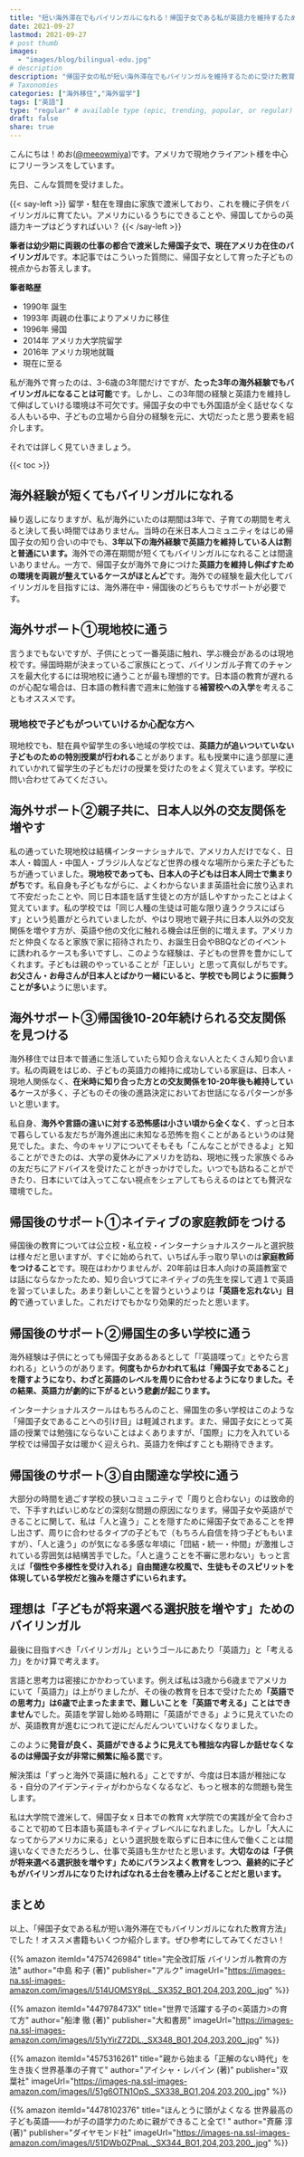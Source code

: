 ```yaml
---
title: "短い海外滞在でもバイリンガルになれる！帰国子女である私が英語力を維持するために受けた教育【海外留学｜駐在】"
date: 2021-09-27
lastmod: 2021-09-27
# post thumb
images:
  - "images/blog/bilingual-edu.jpg"
# description
description: "帰国子女の私が短い海外滞在でもバイリンガルを維持するために受けた教育を紹介します"
# Taxonomies
categories: ["海外移住","海外留学"]
tags: ["英語"]
type: "regular" # available type (epic, trending, popular, or regular)
draft: false
share: true
---
```

こんにちは！めお(<u><a href="https://twitter.com/meeowmiya" target="_blank">@meeowmiya</a></u>)です。アメリカで現地クライアント様を中心にフリーランスをしています。

先日、こんな質問を受けました。


{{< say-left >}}
留学・駐在を理由に家族で渡米しており、これを機に子供をバイリンガルに育てたい。アメリカにいるうちにできることや、帰国してからの英語力キープはどうすればいい？
{{< /say-left >}}

<span class="keiko-red">**筆者は幼少期に両親の仕事の都合で渡米した帰国子女で、現在アメリカ在住のバイリンガル**</span>です。本記事ではこういった質問に、帰国子女として育った子どもの視点からお答えします。

**筆者略歴**

* 1990年 誕生
* 1993年 両親の仕事によりアメリカに移住
* 1996年 帰国
* 2014年 アメリカ大学院留学
* 2016年 アメリカ現地就職
* 現在に至る

私が海外で育ったのは、3-6歳の3年間だけですが、<span class="keiko-red">**たった3年の海外経験でもバイリンガルになることは可能**</span>です。しかし、この3年間の経験と英語力を維持して伸ばしていける環境は不可欠です。帰国子女の中でも外国語が全く話せなくなる人もいる中、子どもの立場から自分の経験を元に、大切だったと思う要素を紹介します。

それでは詳しく見ていきましょう。

{{< toc >}}
## 海外経験が短くてもバイリンガルになれる

繰り返しになりますが、私が海外にいたのは期間は3年で、子育ての期間を考えると決して長い時間ではありません。当時の在米日本人コミュニティをはじめ帰国子女の知り合いの中でも、<span class="keiko-red">**3年以下の海外経験で英語力を維持している人は割と普通にいます。**</span>海外での滞在期間が短くてもバイリンガルになれることは間違いありません。一方で、帰国子女が海外で身につけた<span class="keiko-red">**英語力を維持し伸ばすための環境を両親が整えているケースがほとんど**</span>です。海外での経験を最大化してバイリンガルを目指すには、海外滞在中・帰国後のどちらもでサポートが必要です。

## 海外サポート①現地校に通う

言うまでもないですが、子供にとって一番英語に触れ、学ぶ機会があるのは現地校です。帰国時期が決まっているご家族にとって、バイリンガル子育てのチャンスを最大化するには現地校に通うことが最も理想的です。日本語の教育が遅れるのが心配な場合は、日本語の教科書で週末に勉強する<span class="keiko-red">**補習校への入学**</span>を考えることもオススメです。

### 現地校で子どもがついていけるか心配な方へ

現地校でも、駐在員や留学生の多い地域の学校では、<span class="keiko-red">**英語力が追いついていない子どものための特別授業が行われる**</span>ことがあります。私も授業中に違う部屋に連れていかれて留学生の子どもだけの授業を受けたのをよく覚えています。学校に問い合わせてみてください。

## 海外サポート②親子共に、日本人以外の交友関係を増やす

私の通っていた現地校は結構インターナショナルで、アメリカ人だけでなく、日本人・韓国人・中国人・ブラジル人などなど世界の様々な場所から来た子どもたちが通っていました。<span class="keiko-red">**現地校であっても、日本人の子どもは日本人同士で集まりがち**</span>です。私自身も子どもながらに、よくわからないまま英語社会に放り込まれて不安だったことや、同じ日本語を話す生徒との方が話しやすかったことはよく覚えています。私の学校では「同じ人種の生徒は可能な限り違うクラスにばらす」という処置がとられていましたが、やはり現地で親子共に日本人以外の交友関係を増やす方が、英語や他の文化に触れる機会は圧倒的に増えます。アメリカだと仲良くなると家族で家に招待されたり、お誕生日会やBBQなどのイベントに誘われるケースも多いですし、このような経験は、子どもの世界を豊かにしてくれます。子どもは親のやっていることが「正しい」と思って真似しがちです。<span class="keiko-red">**お父さん・お母さんが日本人とばかり一緒にいると、学校でも同じように振舞うことが多い**</span>ように思います。

## 海外サポート③帰国後10-20年続けられる交友関係を見つける

海外移住では日本で普通に生活していたら知り合えない人とたくさん知り合います。私の両親をはじめ、子どもの英語力の維持に成功している家庭は、日本人・現地人関係なく、<span class="keiko-red">**在米時に知り合った方との交友関係を10-20年後も維持している**</span>ケースが多く、子どものその後の進路決定においてお世話になるパターンが多いと思います。

私自身、<span class="keiko-red">**海外や言語の違いに対する恐怖感は小さい頃から全くなく**</span>、ずっと日本で暮らしている友だちが海外進出に未知なる恐怖を抱くことがあるというのは発見でした。また、今のキャリアについてそもそも「こんなことができるよ」と知ることができたのは、大学の夏休みにアメリカを訪ね、現地に残った家族ぐるみの友だちにアドバイスを受けたことがきっかけでした。いつでも訪ねることができたり、日本にいては入ってこない視点をシェアしてもらえるのはとても贅沢な環境でした。

## 帰国後のサポート①ネイティブの家庭教師をつける

帰国後の教育については公立校・私立校・インターナショナルスクールと選択肢は様々だと思いますが、すぐに始められて、いちばん手っ取り早いのは<span class="keiko-red">**家庭教師をつけること**</span>です。現在はわかりませんが、20年前は日本人向けの英語教室では話にならなかったため、知り合いづてにネイティブの先生を探して週１で英語を習っていました。あまり新しいことを習うというよりは<span class="keiko-red">**「英語を忘れない」目的**</span>で通っていました。これだけでもかなり効果的だったと思います。

## 帰国後のサポート②帰国生の多い学校に通う

海外経験は子供にとっても帰国子女あるあるとして「『英語喋って』とやたら言われる」というのがあります。<span class="keiko-red">**何度もからかわれて私は「帰国子女であること」を隠すようになり、わざと英語のレベルを周りに合わせるようになりました。その結果、英語力が劇的に下がるという悲劇が起こります。**</span>

インターナショナルスクールはもちろんのこと、帰国生の多い学校はこのような「帰国子女であることへの引け目」は軽減されます。また、帰国子女にとって英語の授業では勉強にならないことはよくありますが、「国際」に力を入れている学校では帰国子女は暖かく迎えられ、英語力を伸ばすことも期待できます。

## 帰国後のサポート③自由闊達な学校に通う


大部分の時間を過ごす学校の狭いコミュニティで「周りと合わない」のは致命的で、下手すればいじめなどの深刻な問題の原因になります。帰国子女や英語ができることに関して、私は「人と違う」ことを隠すために帰国子女であることを押し出さず、周りに合わせるタイプの子どもで（もちろん自信を持つ子どももいますが）、「人と違う」のが気になる多感な年頃に「団結・統一・仲間」が激推しされている雰囲気は結構苦手でした。「人と違うことを不審に思わない」もっと言えば<span class="keiko-red">**「個性や多様性を受け入れる」自由闊達な校風で、生徒もそのスピリットを体現している学校だと強みを隠さずにいられます。**</span>

## 理想は「子どもが将来選べる選択肢を増やす」ためのバイリンガル


最後に目指すべき「バイリンガル」というゴールにあたり「英語力」と「考える力」をかけ算で考えます。

言語と思考力は密接にかかわっています。例えば私は3歳から6歳までアメリカにいて「英語力」は上がりましたが、その後の教育を日本で受けたため<span class="keiko-red">**「英語での思考力」は6歳で止まったままで、難しいことを「英語で考える」ことはできません**</span>でした。英語を学習し始める時期に「英語ができる」ように見えていたのが、英語教育が進むにつれて逆にだんだんついていけなくなりました。

このように<span class="keiko-red">**発音が良く、英語ができるように見えても稚拙な内容しか話せなくなるのは帰国子女が非常に頻繁に陥る罠**</span>です。

解決策は「ずっと海外で英語に触れる」ことですが、今度は日本語が稚拙になる・自分のアイデンティティがわからなくなるなど、もっと根本的な問題も発生します。

私は大学院で渡米して、帰国子女 x 日本での教育 x大学院での実践が全て合わさることで初めて日本語も英語もネイティブレベルになれました。しかし「大人になってからアメリカに来る」という選択肢を取らずに日本に住んで働くことは間違いなくできただろうし、仕事で英語も生かせたと思います。<span class="keiko-red">**大切なのは「子供が将来選べる選択肢を増やす」ためにバランスよく教育をしつつ、最終的に子どもがバイリンガルになりたければなれる土台を積み上げることだと思います。**</span>


## まとめ

以上、「帰国子女である私が短い海外滞在でもバイリンガルになれた教育方法」でした！オススメ書籍もいくつか紹介します。ぜひ参考にしてみてください！

{{% amazon 
  itemId="4757426984"
  title="完全改訂版 バイリンガル教育の方法"
  author="中島 和子  (著)"
  publisher="アルク"
  imageUrl="https://images-na.ssl-images-amazon.com/images/I/514UOMSY8pL._SX352_BO1,204,203,200_.jpg"
%}}

{{% amazon 
  itemId="447978473X"
  title="世界で活躍する子の<英語力>の育て方"
  author="船津 徹  (著)"
  publisher="大和書房"
  imageUrl="https://images-na.ssl-images-amazon.com/images/I/51yYirZ72DL._SX348_BO1,204,203,200_.jpg"
%}}

{{% amazon 
  itemId="4575316261"
  title="親から始まる「正解のない時代」を生き抜く世界基準の子育て"
  author="アイシャ・レバイン (著)"
  publisher="双葉社"
  imageUrl="https://images-na.ssl-images-amazon.com/images/I/51g6OTN1OpS._SX338_BO1,204,203,200_.jpg"
%}}

{{% amazon 
  itemId="4478102376"
  title="ほんとうに頭がよくなる 世界最高の子ども英語――わが子の語学力のために親ができること全て! "
  author="斉藤 淳  (著)"
  publisher="ダイヤモンド社"
  imageUrl="https://images-na.ssl-images-amazon.com/images/I/51DWb0ZPnaL._SX344_BO1,204,203,200_.jpg"
%}}